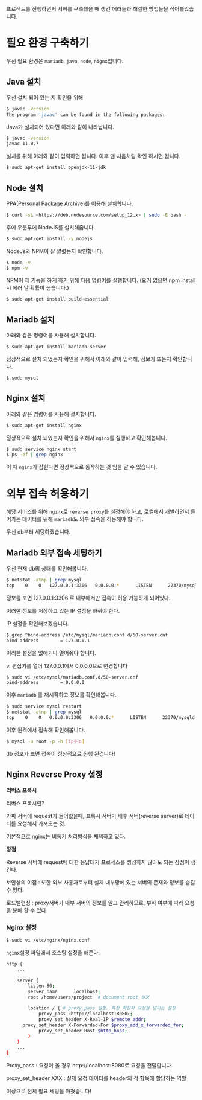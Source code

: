 프로젝트를 진행하면서 서버를 구축했을 때 생긴 에러들과 해결한 방법들을 적어놓았습니다.

# 필요 환경 구축하기

우선 필요 환경은 `mariadb`, `java`, `node`, `nignx`입니다.

## Java 설치

우선 설치 되어 있는 지 확인을 위해

```bash
$ javac -version
The program 'javac' can be found in the following packages:
```

Java가 설치되어 있다면 아래와 같이 나타납니다.

```bash
$ javac -version
javac 11.0.7
```

설치를 위해 아래와 같이 입력하면 됩니다. 이후 맨 처음처럼 확인 하시면 됩니다.

```bash
$ sudo apt-get install openjdk-11-jdk
```

## Node 설치

PPA(Personal Package Archive)를 이용해 설치합니다.

```bash
$ curl -sL <https://deb.nodesource.com/setup_12.x> | sudo -E bash -
```

후에 우분투에 NodeJS를 설치해줍니다.

```bash
$ sudo apt-get install -y nodejs
```

NodeJs와 NPM이 잘 깔렸는지 확인합니다.

```bash
$ node -v
$ npm -v
```

NPM이 제 기능을 하게 하기 위해 다음 명령어를 실행합니다. (요거 없으면 npm install 시 에러 날 확률이 높습니다.)

```bash
$ sudo apt-get install build-essential
```

## Mariadb 설치

아래와 같은 명령어를 사용해 설치합니다.

```bash
$ sudo apt-get install mariadb-server
```

정상적으로 설치 되었는지 확인을 위해서 아래와 같이 입력해, 정보가 뜨는지 확인합니다.

```bash
$ sudo mysql
```

## Nginx 설치

아래와 같은 명령어를 사용해 설치합니다.

```bash
$ sudo apt-get install nginx
```

정상적으로 설치 되었는지 확인을 위해서 `nginx`를 실행하고 확인해봅니다.

```bash
$ sudo service nginx start
$ ps -ef | grep nginx
```

이 때 `nginx`가 잡힌다면 정상적으로 동작하는 것 임을 알 수 있습니다.

# 외부 접속 허용하기

해당 서비스를 위해 `nginx`로 `reverse proxy`를 설정해야 하고, 로컬에서 개발하면서 들어가는 데이터를 위해 `mariadb`도 외부 접속을 허용해야 합니다.

우선 db부터 세팅하겠습니다.

## Mariadb 외부 접속 세팅하기

우선 현재 db의 상태를 확인해봅니다.

```bash
$ netstat -atnp | grep mysql
tcp    0    0   127.0.0.1:3306   0.0.0.0:*      LISTEN      22370/mysqld
```

정보를 보면 127.0.0.1:3306 로 내부에서만 접속이 허용 가능하게 되어있다.

이러한 정보를 저장하고 있는 IP 설정을 바꿔야 한다.

IP 설정을 확인해보겠습니다.

```bash
$ grep ^bind-address /etc/mysql/mariadb.conf.d/50-server.cnf
bind-address		= 127.0.0.1
```

이러한 설정을 없애거나 열어줘야 합니다.

vi 편집기를 열어 127.0.0.1에서 0.0.0.0으로 변경합니다

```bash
$ sudo vi /etc/mysql/mariadb.conf.d/50-server.cnf
bind-address		= 0.0.0.0
```

이후 `mariadb` 를 재시작하고 정보를 확인해봅니다.

```bash
$ sudo service mysql restart
$ netstat -atnp | grep mysql
tcp    0    0   0.0.0.0:3306   0.0.0.0:*      LISTEN      22370/mysqld
```

이후 원격에서 접속해 확인해봅니다.

```bash
$ mysql -u root -p -h [ip주소]
```

db 정보가 뜨면 접속이 정상적으로 진행 된겁니다!

## Nginx Reverse Proxy 설정

**리버스 프록시**

리버스 프록시란?

가짜 서버에 request가 들어왔을때, 프록시 서버가 배후 서버(reverse server)로 데이터를 요청해서 가져오는 것.

기본적으로 nginx는 비동기 처리방식을 채택하고 있다.

**장점**

Reverse 서버에 request에 대한 응답대기 프로세스를 생성하지 않아도 되는 장점이 생긴다.

보안상의 이점 : 또한 외부 사용자로부터 실제 내부망에 있는 서버의 존재와 정보를 숨길 수 있다.

로드밸런싱 : proxy서버가 내부 서버의 정보를 알고 관리하므로, 부하 여부에 따라 요청을 분배 할 수 있다.

### Nginx 설정

```bash
$ sudo vi /etc/nginx/nginx.conf
```

`nginx`설정 파일에서 호스팅 설정을 해준다.

```bash
http { 
	...

	server {
		listen 80;
		server_name      localhost;
		root /home/users/project  # document root 설정

		location / { # proxy_pass 설정. 특정 확장자 요청을 넘기는 설정
			proxy_pass <http://localhost:8080>;
			proxy_set_header X-Real-IP $remote_addr;
      proxy_set_header X-Forwarded-For $proxy_add_x_forwarded_for;
			proxy_set_header Host $http_host;
		}
	}
	...
}
```

Proxy_pass : 요청이 올 경우 http://localhost:8080로 요청을 전달합니다.

proxy_set_header XXX : 실제 요청 데이터를 header의 각 항목에 할당하는 역할

이상으로 전체 필요 세팅을 마쳤습니다!